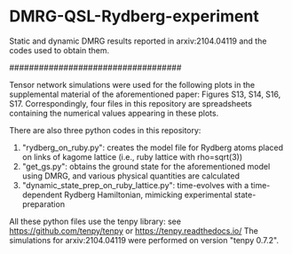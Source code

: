 # DMRG-QSL-Rydberg-experiment
Static and dynamic DMRG results reported in arxiv:2104.04119 and the codes used to obtain them.

###################################

Tensor network simulations were used for the following plots in the supplemental material of the aforementioned paper: Figures S13, S14, S16, S17.
Correspondingly, four files in this repository are spreadsheets containing the numerical values appearing in these plots.

There are also three python codes in this repository:
1) "rydberg_on_ruby.py": creates the model file for Rydberg atoms placed on links of kagome lattice (i.e., ruby lattice with rho=sqrt(3))
2) "get_gs.py": obtains the ground state for the aforementioned model using DMRG, and various physical quantities are calculated
3) "dynamic_state_prep_on_ruby_lattice.py": time-evolves with a time-dependent Rydberg Hamiltonian, mimicking experimental state-preparation

All these python files use the tenpy library: see https://github.com/tenpy/tenpy or https://tenpy.readthedocs.io/
The simulations for arxiv:2104.04119 were performed on version "tenpy 0.7.2".

